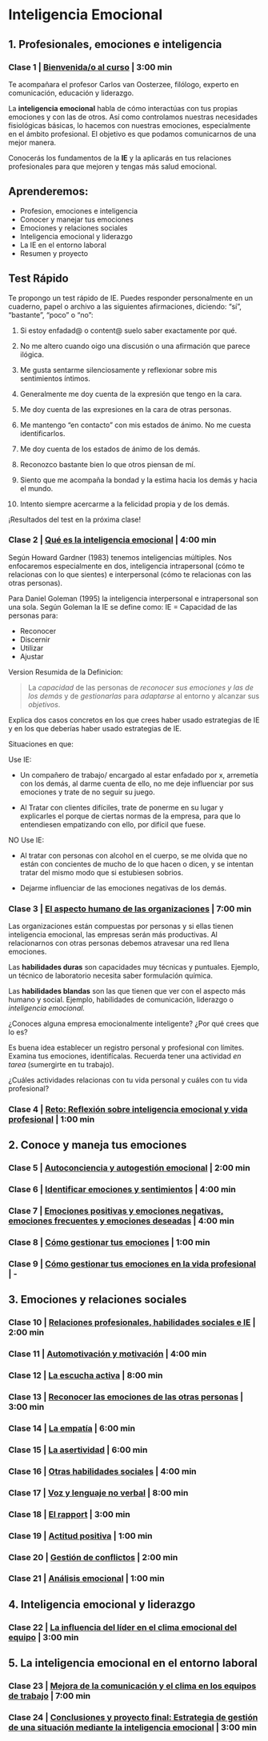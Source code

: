 ﻿# Inteligencia Emocional



## 1. Profesionales, emociones e inteligencia



### Clase 1 | [Bienvenida/o al curso](https://platzi.com/clases/1614-inteligencia-emocional/20886-bienvenidao-al-cur-1/) | 3:00 min


Te acompañara el profesor Carlos van Oosterzee, filólogo, experto en comunicación, educación y liderazgo.

La  **inteligencia emocional**  habla de cómo interactúas con tus propias emociones y con las de otros. Así como controlamos nuestras necesidades fisiológicas básicas, lo hacemos con nuestras emociones, especialmente en el ámbito profesional. El objetivo es que podamos comunicarnos de una mejor manera.

Conocerás los fundamentos de la  **IE**  y la aplicarás en tus relaciones profesionales para que mejoren y tengas más salud emocional.

## Aprenderemos:

-   Profesion, emociones e inteligencia
-   Conocer y manejar tus emociones
-   Emociones y relaciones sociales
-   Inteligencia emocional y liderazgo
-   La IE en el entorno laboral
-   Resumen y proyecto

## Test Rápido

Te propongo un test rápido de IE. Puedes responder personalmente en un cuaderno, papel o archivo a las siguientes afirmaciones, diciendo: “sí”, “bastante”, “poco” o “no”:

1.  Si estoy enfadad@ o content@ suelo saber exactamente por qué.
    
2.  No me altero cuando oigo una discusión o una afirmación que parece ilógica.
    
3.  Me gusta sentarme silenciosamente y reflexionar sobre mis sentimientos íntimos.
    
4.  Generalmente me doy cuenta de la expresión que tengo en la cara.
    
5.  Me doy cuenta de las expresiones en la cara de otras personas.
    
6.  Me mantengo “en contacto” con mis estados de ánimo. No me cuesta identificarlos.
    
7.  Me doy cuenta de los estados de ánimo de los demás.
    
8.  Reconozco bastante bien lo que otros piensan de mí.
    
9.  Siento que me acompaña la bondad y la estima hacia los demás y hacia el mundo.
    
10.  Intento siempre acercarme a la felicidad propia y de los demás.
    

¡Resultados del test en la próxima clase!

### Clase 2 | [Qué es la inteligencia emocional](https://platzi.com/clases/1614-inteligencia-emocional/20887-que-es-la-inteligencia-emocion-0/) | 4:00 min

Según Howard Gardner (1983) tenemos inteligencias múltiples. Nos enfocaremos especialmente en dos, inteligencia intrapersonal (cómo te relacionas con lo que sientes) e interpersonal (cómo te relacionas con las otras personas).

Para Daniel Goleman (1995) la inteligencia interpersonal e intrapersonal son una sola. Según Goleman la IE se define como:
IE = Capacidad de las personas para:
- Reconocer
- Discernir
- Utilizar
- Ajustar

Version Resumida de la Definicion:
> La  _capacidad_  de las personas de  _reconocer sus emociones y las de los demás_  y de  _gestionarlas_  para  _adaptarse_  al entorno y alcanzar sus  _objetivos_.



Explica dos casos concretos en los que crees haber usado estrategias de IE y en los que deberías haber usado estrategias de IE.

Situaciones en que:

Use IE:  
- Un compañero de trabajo/ encargado al estar enfadado por x, arremetía con los demás, al darme cuenta de ello, no me deje influenciar por sus emociones y trate de no seguir su juego.

- Al Tratar con clientes difíciles, trate de ponerme en su lugar y explicarles el porque de ciertas normas de la empresa, para que lo entendiesen empatizando con ello, por difícil que fuese.


NO Use IE:  
- Al tratar con personas con alcohol en el cuerpo, se me olvida que no están con concientes de mucho de lo que hacen o dicen, y se intentan tratar del mismo modo que si estubiesen sobrios.

- Dejarme influenciar de las emociones negativas de los demás.


### Clase 3 | [El aspecto humano de las organizaciones](https://platzi.com/clases/1614-inteligencia-emocional/20888-el-aspecto-humano-de-las-organizacion-9/) | 7:00 min

Las organizaciones están compuestas por personas y si ellas tienen inteligencia emocional, las empresas serán más productivas. Al relacionarnos con otras personas debemos atravesar una red llena emociones.

Las  **habilidades duras**  son capacidades muy técnicas y puntuales. Ejemplo, un técnico de laboratorio necesita saber formulación química.

Las  **habilidades blandas**  son las que tienen que ver con el aspecto más humano y social. Ejemplo, habilidades de comunicación, liderazgo o *inteligencia emocional.*

¿Conoces alguna empresa emocionalmente inteligente? ¿Por qué crees que lo es?

Es buena idea establecer un registro personal y profesional con límites. Examina tus emociones, identifícalas. Recuerda tener una actividad  _en tarea_  (sumergirte en tu trabajo).

¿Cuáles actividades relacionas con tu vida personal y cuáles con tu vida profesional?


### Clase 4 | [Reto: Reflexión sobre inteligencia emocional y vida profesional](https://platzi.com/clases/1614-inteligencia-emocional/20969-reto-reflexion-sobre-inteligencia-emocional-y-vi-3/ ) | 1:00 min







## 2. Conoce y maneja tus emociones



### Clase 5 | [Autoconciencia y autogestión emocional](https://platzi.com/clases/1614-inteligencia-emocional/20889-autoconciencia-y-autogestion-emocion-3/) | 2:00 min



### Clase 6 | [Identificar emociones y sentimientos](https://platzi.com/clases/1614-inteligencia-emocional/20890-identificar-emociones-y-sentimient-4/ ) |  4:00 min



###  Clase 7 | [Emociones positivas y emociones negativas, emociones frecuentes y emociones deseadas](https://platzi.com/clases/1614-inteligencia-emocional/20960-emociones-positivas-y-emociones-negativas-emocio-3/ "") |  4:00 min





### Clase 8 | [Cómo gestionar tus emociones](https://platzi.com/clases/1614-inteligencia-emocional/20972-como-gestionar-tus-emocion-8/ "") |  1:00 min




### Clase 9 | [Cómo gestionar tus emociones en la vida profesional](https://platzi.com/clases/1614-inteligencia-emocional/20971-aclass-como-gestionar-tus-emociones-en-la-vida-p-2/ ) | -









## 3. Emociones y relaciones sociales


### Clase 10 | [Relaciones profesionales, habilidades sociales e IE](https://platzi.com/clases/1614-inteligencia-emocional/20891-relaciones-profesionales-habilidades-sociales-e--4/ "") | 2:00 min



### Clase 11 | [Automotivación y motivación](https://platzi.com/clases/1614-inteligencia-emocional/20892-automotivacion-y-motivaci-2/ "") | 4:00 min



### Clase 12 | [La escucha activa](https://platzi.com/clases/1614-inteligencia-emocional/20893-la-escucha-acti-7/ "") | 8:00 min



### Clase 13 | [Reconocer las emociones de las otras personas](https://platzi.com/clases/1614-inteligencia-emocional/20894-reconocer-las-emociones-de-las-otras-person-6/ "") | 3:00 min



### Clase 14 | [La empatía](https://platzi.com/clases/1614-inteligencia-emocional/20895-la-empat-0/ "") | 6:00 min



### Clase 15 | [La asertividad](https://platzi.com/clases/1614-inteligencia-emocional/20970-la-asertivid-3/ ) | 6:00 min



### Clase 16 | [Otras habilidades sociales](https://platzi.com/clases/1614-inteligencia-emocional/20896-otras-habilidades-social-8/ ) | 4:00 min



### Clase 17 | [Voz y lenguaje no verbal](https://platzi.com/clases/1614-inteligencia-emocional/20897-voz-y-lenguaje-no-verb-4/ ) | 8:00 min


### Clase 18 | [El rapport](https://platzi.com/clases/1614-inteligencia-emocional/20898-el-rappo-6/ "") | 3:00 min



### Clase 19 | [Actitud positiva](https://platzi.com/clases/1614-inteligencia-emocional/20899-actitud-positi-3/ "") | 1:00 min



### Clase 20 | [Gestión de conflictos](https://platzi.com/clases/1614-inteligencia-emocional/20900-gestion-de-conflict-0/ "") | 2:00 min



### Clase 21 | [Análisis emocional](https://platzi.com/clases/1614-inteligencia-emocional/20901-analisis-emocion-4/ "") | 1:00 min






## 4. Inteligencia emocional y liderazgo



### Clase 22 |  [La influencia del líder en el clima emocional del equipo](https://platzi.com/clases/1614-inteligencia-emocional/20959-la-influencia-del-lider-en-el-clima-emocional-de-4/ "") |  3:00 min





## 5. La inteligencia emocional en el entorno laboral



### Clase 23 | [Mejora de la comunicación y el clima en los equipos de trabajo](https://platzi.com/clases/1614-inteligencia-emocional/20958-mejora-de-la-comunicacion-y-el-clima-en-los-equi-7/ "") | 7:00 min



### Clase 24 | [Conclusiones y proyecto final: Estrategia de gestión de una situación mediante la inteligencia emocional](https://platzi.com/clases/1614-inteligencia-emocional/21353-conclusiones-y-proyecto-final-estrategia-de-gest-0/ "") | 3:00 min
